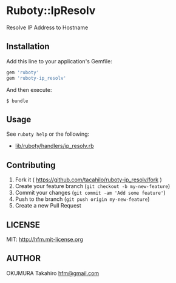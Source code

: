 # Ruboty::IpResolv

Resolve IP Address to Hostname

## Installation

Add this line to your application's Gemfile:

```ruby
gem 'ruboty'
gem 'ruboty-ip_resolv'
```

And then execute:

    $ bundle

## Usage

See `ruboty help` or the following:

- [lib/ruboty/handlers/ip_resolv.rb](lib/ruboty/handlers/ip_resolv.rb)

## Contributing

1. Fork it ( https://github.com/tacahilo/ruboty-ip_resolv/fork )
2. Create your feature branch (`git checkout -b my-new-feature`)
3. Commit your changes (`git commit -am 'Add some feature'`)
4. Push to the branch (`git push origin my-new-feature`)
5. Create a new Pull Request

## LICENSE

MIT: http://hfm.mit-license.org

## AUTHOR

OKUMURA Takahiro hfm@gmail.com
